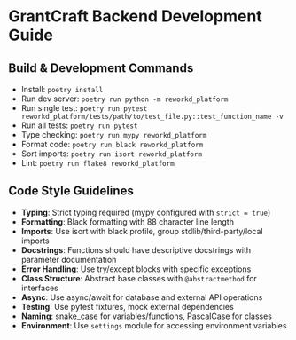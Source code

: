 # GrantCraft Backend Development Guide

## Build & Development Commands
- Install: `poetry install`
- Run dev server: `poetry run python -m reworkd_platform`
- Run single test: `poetry run pytest reworkd_platform/tests/path/to/test_file.py::test_function_name -v`
- Run all tests: `poetry run pytest`
- Type checking: `poetry run mypy reworkd_platform`
- Format code: `poetry run black reworkd_platform`
- Sort imports: `poetry run isort reworkd_platform`
- Lint: `poetry run flake8 reworkd_platform`

## Code Style Guidelines
- **Typing**: Strict typing required (mypy configured with `strict = true`)
- **Formatting**: Black formatting with 88 character line length
- **Imports**: Use isort with black profile, group stdlib/third-party/local imports
- **Docstrings**: Functions should have descriptive docstrings with parameter documentation
- **Error Handling**: Use try/except blocks with specific exceptions
- **Class Structure**: Abstract base classes with `@abstractmethod` for interfaces
- **Async**: Use async/await for database and external API operations
- **Testing**: Use pytest fixtures, mock external dependencies
- **Naming**: snake_case for variables/functions, PascalCase for classes
- **Environment**: Use `settings` module for accessing environment variables